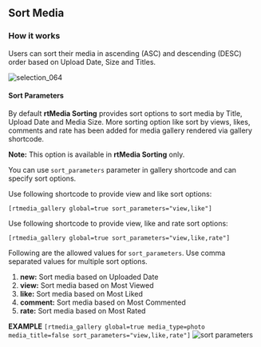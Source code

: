 ## Sort Media

### How it works
Users can sort their media in ascending (ASC) and descending (DESC) order based on Upload Date, Size and Titles.

![selection_064](https://cloud.githubusercontent.com/assets/1140051/7628922/0edcd98c-fa46-11e4-8594-36892a2b8137.png)


#### Sort Parameters

By default **rtMedia Sorting** provides sort options to sort media by Title, Upload Date and Media Size. More sorting option like sort by views, likes, comments and rate has been added for media gallery rendered via gallery shortcode.

**Note:** This option is available in **rtMedia Sorting** only.

You can use `sort_parameters` parameter in gallery shortcode and can specify sort options.

Use following shortcode to provide view and like sort options:

``` [rtmedia_gallery global=true sort_parameters="view,like"] ```


Use following shortcode to provide view, like and rate sort options:

``` [rtmedia_gallery global=true sort_parameters="view,like,rate"] ```

Following are the allowed values for `sort_parameters`. Use comma separated values for multiple sort options.

1. **new:** Sort media based on Uploaded Date
2. **view:** Sort media based on Most Viewed
3. **like:** Sort media based on Most Liked
4. **comment:** Sort media based on Most Commented
5. **rate:** Sort media based on Most Rated

**EXAMPLE**
``` [rtmedia_gallery global=true media_type=photo media_title=false sort_parameters="view,like,rate"] ```
![sort parameters](https://cloud.githubusercontent.com/assets/9261540/7983535/04098b64-0adf-11e5-9f3f-438e410699ef.png)